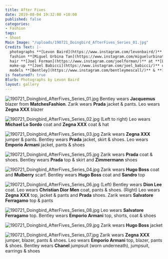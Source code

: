 ```yaml
---
title: After Fives
date: 2019-08-04 19:32:00 +10:00
published: false
categories:
- Fashion
tags:
- Shoot
Main Image: "/uploads/190721_Doingbird_AfterFives_Series_01.jpg"
Credits Text: |-
  photographs **[Levon Baird](https://www.instagram.com/levonbaird/)** at **[The Artist Group](https://www.instagram.com/theartistgroup/)**
  fashion **[Miguel Urbina Tan](https://www.instagram.com/miguelurbinatan/)**
  hair **[Joel Forman](https://www.instagram.com/joelforman/)** at **[Lion Artist Management](https://www.instagram.com/lionartistmanagement/)** using **[Alan White Anthology](https://www.instagram.com/alanwhiteanthology/)** & **[Davines](https://www.instagram.com/davines_australia/)**
  make-up **[Joel Babicci](https://www.instagram.com/joel_babicci/)** using **[MAC](https://www.instagram.com/maccosmetics/)**
  models **[Bentley](https://www.instagram.com/bentleymescall/)** & **[Zarik](https://www.instagram.com/zarikkhan_/)** at **[IMG](https://www.instagram.com/imgmodels/)** and **[Leo](https://www.instagram.com/leonvrrdo/)** at **[FiveTwenty](https://www.instagram.com/fivetwentyMGT/)**
is featured?: true
Blurb: Photographs by Levon Baird
layout: gallery
---
```


![190721_Doingbird_AfterFives_Series_01.jpg](/uploads/190721_Doingbird_AfterFives_Series_01.jpg)
Bentley wears **Jacquemus** blazer from **MatchesFashion**. Zarik wears **Prada** jacket & pants. Leo wears **Zegna XXX** blazer

![190721_Doingbird_AfterFives_Series_02.jpg](/uploads/190721_Doingbird_AfterFives_Series_02.jpg)
(Left to right) Leo wears **Michael Lo Sordo** coat and **Zegna XXX** coat & hat

![190721_Doingbird_AfterFives_Series_03.jpg](/uploads/190721_Doingbird_AfterFives_Series_03.jpg)
Zarik wears **Zegna XXX** jumper & pants. Bentley wears **Prada** jacket, skirt & shoes. Leo wears **Emporio Armani** jacket, pants & shoes

![190721_Doingbird_AfterFives_Series_05.jpg](/uploads/190721_Doingbird_AfterFives_Series_05.jpg)
Zarik wears **Prada** coat & shoes. Bentley wears **Prada** top & skirt and **Zimmermann** shoes

![190721_Doingbird_AfterFives_Series_04.jpg](/uploads/190721_Doingbird_AfterFives_Series_04.jpg)
Zarik wears **Hugo Boss** coat and **Mulberry** scarf. Bentley wears **Hugo Boss** coat and **Sandro** top

![190721_Doingbird_AfterFives_Series_06.jpg](/uploads/190721_Doingbird_AfterFives_Series_06.jpg)
(Left) Bentley wears **Dion Lee** coat. Leo wears **Christian Dior Men** coat, pants & shoes. (Right) Leo wears **Zegna XXX** top, jacket & pants and **Prada** shoes. Zarik wears **Salvatore Ferragamo** top & pants

![190721_Doingbird_AfterFives_Series_08.jpg](/uploads/190721_Doingbird_AfterFives_Series_08.jpg)
Leo wears **Salvatore Ferragamo** top. Bentley wears **Emporio Armani** top, shorts, coat & shoes

![190721_Doingbird_AfterFives_Series_09.jpg](/uploads/190721_Doingbird_AfterFives_Series_09.jpg)
Zarik wears **Hugo Boss** jacket

![190721_Doingbird_AfterFives_Series_07.jpg](/uploads/190721_Doingbird_AfterFives_Series_07.jpg)
Zarik wears **Zegna XXX** jumper, blazer, pants & shoes. Leo wears **Emporio Armani** top, blazer, pants & shoes. Bentley wears **Chanel** jumpsuit (worn underneath), jumpsuit, earrings & shoes

